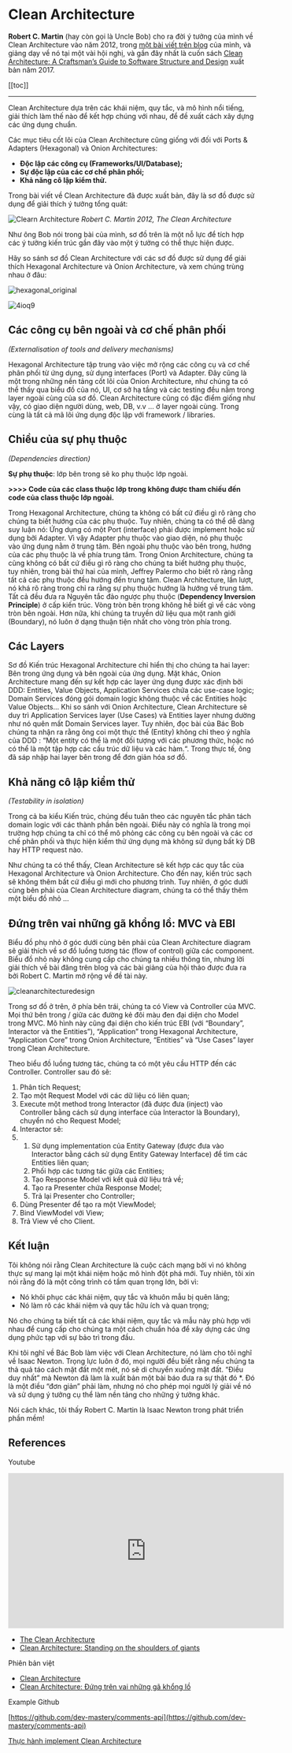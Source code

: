 # Clean Architecture

**Robert C. Martin** (hay còn gọi là Uncle Bob) cho ra đời ý tưởng của mình về Clean Architecture vào năm 2012, trong [một bài viết trên blog](https://blog.cleancoder.com/uncle-bob/2012/08/13/the-clean-architecture.html) của mình, và giảng dạy về nó tại một vài hội nghị, và gần đây nhất là cuốn sách [Clean Architecture: A Craftsman’s Guide to Software Structure and Design](https://edwardthienhoang.wordpress.com/2018/01/13/book-review-clean-architecture-by-robert-c-martin-2017/) xuất bản năm 2017.


[[toc]]

---

Clean Architecture dựa trên các khái niệm, quy tắc, và mô hình nổi tiếng, giải thích làm thế nào để kết hợp chúng với nhau, để đề xuất cách xây dựng các ứng dụng chuẩn.

Các mục tiêu cốt lõi của Clean Architecture cũng giống với đối với Ports & Adapters (Hexagonal) và Onion Architectures:

*   **Độc lập các công cụ (Frameworks/UI/Database);**
*   **Sự độc lập của các cơ chế phân phối;**
*   **Khả năng cô lập kiểm thử.**


Trong bài viết về Clean Architecture đã được xuất bản, đây là sơ đồ được sử dụng để giải thích ý tưởng tổng quát:

![Clearn Architecture](@/images/architecture/cleanarchitecture.jpg)
_Robert C. Martin 2012, The Clean Architecture_

Như ông Bob nói trong bài của mình, sơ đồ trên là một nỗ lực để tích hợp các ý tưởng kiến trúc gần đây vào một ý tưởng có thể thực hiện được.

Hãy so sánh sơ đồ Clean Architecture với các sơ đồ được sử dụng để giải thích Hexagonal Architecture và Onion Architecture, và xem chúng trùng nhau ở đâu:

![hexagonal_original](@/images/architecture/clean/hexagonal_original.gif?w=389&h=255)

![4ioq9](@/images/architecture/clean/4ioq9.png?w=825)

## Các công cụ bên ngoài và cơ chế phân phối

_(Externalisation of tools and delivery mechanisms)_

Hexagonal Architecture tập trung vào việc mở rộng các công cụ và cơ chế phân phối từ ứng dụng, sử dụng interfaces (Port) và Adapter. Đây cũng là một trong những nền tảng cốt lõi của Onion Architecture, như chúng ta có thể thấy qua biểu đồ của nó, UI, cơ sở hạ tầng và các testing đều nằm trong layer ngoài cùng của sơ đồ. Clean Architecture cũng có đặc điểm giống như vậy, có giao diện người dùng, web, DB, v.v … ở layer ngoài cùng. Trong cùng là tất cả mã lõi ứng dụng độc lập với framework / libraries.

## Chiều của sự phụ thuộc

_(Dependencies direction)_

**Sự phụ thuộc**: lớp bên trong sẽ ko phụ thuộc lớp ngoài.

**>>>> Code của các class thuộc lớp trong không được tham chiếu đến code của class thuộc lớp ngoài.**

Trong Hexagonal Architecture, chúng ta không có bất cứ điều gì rõ ràng cho chúng ta biết hướng của các phụ thuộc. Tuy nhiên, chúng ta có thể dễ dàng suy luận nó: Ứng dụng có một Port (interface) phải được implement hoặc sử dụng bởi Adapter. Vì vậy Adapter phụ thuộc vào giao diện, nó phụ thuộc vào ứng dụng nằm ở trung tâm. Bên ngoài phụ thuộc vào bên trong, hướng của các phụ thuộc là về phía trung tâm. Trong Onion Architecture, chúng ta cũng không có bất cứ điều gì rõ ràng cho chúng ta biết hướng phụ thuộc, tuy nhiên, trong bài thứ hai của mình, Jeffrey Palermo cho biết rõ ràng rằng tất cả các phụ thuộc đều hướng đến trung tâm. Clean Architecture, lần lượt, nó khá rõ ràng trong chỉ ra rằng sự phụ thuộc hướng là hướng về trung tâm. Tất cả đều đưa ra Nguyên tắc đảo ngược phụ thuộc (**Dependency Inversion Principle**) ở cấp kiến ​​trúc. Vòng tròn bên trong không hề biết gì về các vòng tròn bên ngoài. Hơn nữa, khi chúng ta truyền dữ liệu qua một ranh giới (Boundary), nó luôn ở dạng thuận tiện nhất cho vòng tròn phía trong.


## Các Layers

Sơ đồ Kiến trúc Hexagonal Architecture chỉ hiển thị cho chúng ta hai layer: Bên trong ứng dụng và bên ngoài của ứng dụng. Mặt khác, Onion Architecture mang đến sự kết hợp các layer ứng dụng được xác định bởi DDD: Entities, Value Objects, Application Services chứa các use-case logic; Domain Services đóng gói domain logic không thuộc về các Entities hoặc Value Objects… Khi so sánh với Onion Architecture, Clean Architecture sẽ duy trì Application Services layer (Use Cases) và Entities layer nhưng dường như nó quên mất Domain Services layer. Tuy nhiên, đọc bài của Bác Bob chúng ta nhận ra rằng ông coi một thực thể (Entity) không chỉ theo ý nghĩa của DDD : “Một entity có thể là một đối tượng với các phương thức, hoặc nó có thể là một tập hợp các cấu trúc dữ liệu và các hàm.“. Trong thực tế, ông đã sáp nhập hai layer bên trong để đơn giản hóa sơ đồ.

## Khả năng cô lập kiểm thử

_(Testability in isolation)_

Trong cả ba kiểu Kiến trúc, chúng đều tuân theo các nguyên tắc phân tách domain logic với các thành phần bên ngoài. Điều này có nghĩa là trong mọi trường hợp chúng ta chỉ có thể mô phỏng các công cụ bên ngoài và các cơ chế phân phối và thực hiện kiểm thử ứng dụng mà không sử dụng bất kỳ DB hay HTTP request nào.

Như chúng ta có thể thấy, Clean Architecture sẽ kết hợp các quy tắc của Hexagonal Architecture và Onion Architecture. Cho đến nay, kiến trúc sạch sẽ không thêm bất cứ điều gì mới cho phương trình. Tuy nhiên, ở góc dưới cùng bên phải của Clean Architecture diagram, chúng ta có thể thấy thêm một biểu đồ nhỏ …

## Đứng trên vai những gã khổng lồ: MVC và EBI

Biểu đồ phụ nhỏ ở góc dưới cùng bên phải của Clean Architecture diagram sẽ giải thích về sơ đồ luồng tương tác (flow of control) giữa các component. Biểu đồ nhỏ này không cung cấp cho chúng ta nhiều thông tin, nhưng lời giải thích về bài đăng trên blog và các bài giảng của hội thảo được đưa ra bởi Robert C. Martin mở rộng về đề tài này.

![cleanarchitecturedesign](@/images/architecture/clean/cleanarchitecturedesign2.png?w=825)

Trong sơ đồ ở trên, ở phía bên trái, chúng ta có View và Controller của MVC. Mọi thứ bên trong / giữa các đường kẻ đôi màu đen đại diện cho Model trong MVC. Mô hình này cũng đại diện cho kiến trúc EBI (với “Boundary”, Interactor và the Entities”), “Application” trong Hexagonal Architecture, “Application Core” trong Onion Architecture, “Entities” và “Use Cases” layer trong Clean Architecture.

Theo biểu đồ luồng tương tác, chúng ta có một yêu cầu HTTP đến các Controller. Controller sau đó sẽ:

1.  Phân tích Request;
2.  Tạo một Request Model với các dữ liệu có liên quan;
3.  Execute một method trong Interactor (đã được đưa (inject) vào Controller bằng cách sử dụng interface của Interactor là Boundary), chuyển nó cho Request Model;
4.  Interactor sẽ:
5.  1.  Sử dụng implementation của Entity Gateway (được đưa vào Interactor bằng cách sử dụng Entity Gateway Interface) để tìm các Entities liên quan;
    2.  Phối hợp các tương tác giữa các Entities;
    3.  Tạo Response Model với kết quả dữ liệu trả về;
    4.  Tạo ra Presenter chứa Response Model;
    5.  Trả lại Presenter cho Controller;
6.  Dùng Presenter để tạo ra một ViewModel;
7.  Bind ViewModel với View;
8.  Trả View về cho Client.

## Kết luận

Tôi không nói rằng Clean Architecture là cuộc cách mạng bởi vì nó không thực sự mang lại một khái niệm hoặc mô hình đột phá mới. Tuy nhiên, tôi xin nói rằng đó là một công trình có tầm quan trọng lớn, bởi vì:

*   Nó khôi phục các khái niệm, quy tắc và khuôn mẫu bị quên lãng;
*   Nó làm rõ các khái niệm và quy tắc hữu ích và quan trọng;

Nó cho chúng ta biết tất cả các khái niệm, quy tắc và mẫu này phù hợp với nhau để cung cấp cho chúng ta một cách chuẩn hóa để xây dựng các ứng dụng phức tạp với sự bảo trì trong đầu.

Khi tôi nghĩ về Bác Bob làm việc với Clean Architecture, nó làm cho tôi nghĩ về Isaac Newton. Trọng lực luôn ở đó, mọi người đều biết rằng nếu chúng ta thả quả táo cách mặt đất một mét, nó sẽ di chuyển xuống mặt đất. “Điều duy nhất” mà Newton đã làm là xuất bản một bài báo đưa ra sự thật đó *. Đó là một điều “đơn giản” phải làm, nhưng nó cho phép mọi người lý giải về nó và sử dụng ý tưởng cụ thể làm nền tảng cho những ý tưởng khác.

Nói cách khác, tôi thấy Robert C. Martin là Isaac Newton trong phát triển phần mềm!


## References 

Youtube 

<iframe width="560" height="315" src="https://www.youtube.com/embed/CnailTcJV_U" frameborder="0" allow="accelerometer; autoplay; encrypted-media; gyroscope; picture-in-picture" allowfullscreen></iframe>

- [The Clean Architecture](https://blog.cleancoder.com/uncle-bob/2012/08/13/the-clean-architecture.html)
- [Clean Architecture: Standing on the shoulders of giants](https://herbertograca.com/2017/09/28/clean-architecture-standing-on-the-shoulders-of-giants/)

Phiên bản việt
- [Clean Architecture](https://viblo.asia/p/clean-architecture-MdZkAQpRkox)
- [Clean Architecture: Đứng trên vai những gã khổng lồ](https://edwardthienhoang.wordpress.com/2018/01/18/clean-architecture-dung-tren-vai-nhung-ga-khong-lo/)


Example Github 

[https://github.com/dev-mastery/comments-api](https://github.com/dev-mastery/comments-api)

[Thực hành implement Clean Architecture](https://edwardthienhoang.wordpress.com/2018/01/31/thuc-hanh-implement-clean-architecture/)

